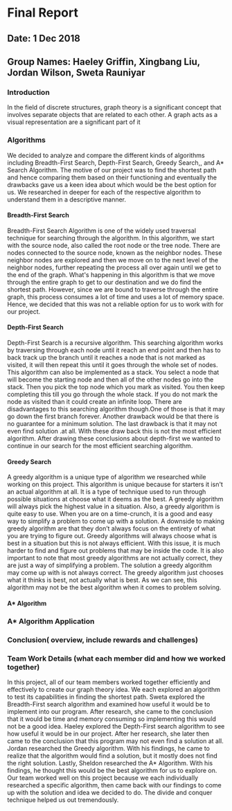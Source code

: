 # Final Report

## Date: 1 Dec 2018
## Group Names: Haeley Griffin, Xingbang Liu, Jordan Wilson, Sweta Rauniyar

### Introduction
In the field of discrete structures, graph theory is a significant concept that involves separate objects that are related to each other. A graph acts as a visual representation  are a significant part of it


### Algorithms
We decided to analyze and compare the different kinds of algorithms including Breadth-First Search, Depth-First Search, Greedy Search,, and A* Search Algorithm. The motive of our project was to find the shortest path and hence comparing them based on their functioning and eventually the drawbacks gave us a keen idea about which would be the best option for us. We researched in deeper for each of the respective algorithm to understand them in a descriptive manner.

#### Breadth-First Search
Breadth-First Search Algorithm is one of the widely used traversal technique for searching through the algorithm. In this algorithm, we start with the source node, also called the root node or the tree node. There are nodes connected to the source node, known as the neighbor nodes. These neighbor nodes are explored and then we move on to the next level of the neighbor nodes, further repeating the process all over again until we get to the end of the graph. What's happening in this algorithm is that we move through the entire graph to get to our destination and we do find the shortest path. However, since we are bound to traverse through the entire graph, this process consumes a lot of time and uses a lot of memory space. Hence, we decided that this was not a reliable option for us to work with for our project.

#### Depth-First Search
Depth-First Search is a recursive algorithm. This searching algorithm works by traversing through each node until it reach an end point and then has to back track up the branch until it reaches a node that is not marked as visited, it will then repeat this until it goes through the whole set of nodes. This algorithm can also be implemented as a stack. You select a node that will become the starting node and then all of the other nodes go into the stack. Then you pick the top node which you mark as visited. You then keep completing this till you go through the whole stack. If you do not mark the node as visited than it could create an infinite loop. There are disadvantages to this searching algorithm though.One of those is that it may go down the first branch forever. Another drawback would be that there is no guarantee for a minimum solution. The last drawback is that it may not even find solution .at all. With these draw back this is not the most efficient algorithm.  After drawing these conclusions about depth-first we wanted to continue in our search for the most efficient searching algorithm.

#### Greedy Search

A greedy algorithm is a unique type of algorithm we researched while working on this project. This algorithm is unique because for starters it isn't an actual algorithm at all. It is a type of technique used to run through possible situations at choose what it deems as the best. A greedy algorithm will always pick the highest value in a situation. Also, a greedy algorithm is quite easy to use. When you are on a time-crunch, it is a good and easy way to simplify a problem to come up with a solution. A downside to making greedy algorithm are that they don’t always focus on the entirety of what you are trying to figure out. Greedy algorithms will always choose what is best in a situation but this is not always efficient. With this issue, it is much harder to find and figure out problems that may be inside the code. It is also important to note that most greedy algorithms are not actually correct, they are just a way of simplifying a problem. The solution a greedy algorithm may come up with is not always correct. The greedy algorithm just chooses what it thinks is best, not actually what is best. As we can see, this algorithm may not be the best algorithm when it comes to problem solving.

#### A* Algorithm

### A* Algorithm Application

### Conclusion( overview, include rewards and challenges)

### Team Work Details (what each member did and how we worked together)

In this project, all of our team members worked together efficiently and effectively to create our graph theory idea. We each explored an algorithm to test its capabilities in finding the shortest path. Sweta explored the Breadth-First search algorithm and examined how useful it would be to implement into our program. After research, she came to the conclusion that it would be time and memory consuming so implementing this would not be a good idea. Haeley explored the Depth-First search algorithm to see how useful it would be in our project. After her research, she later then came to the conclusion that this program may not even find a solution at all. Jordan researched the Greedy algorithm. With his findings, he came to realize that the algorithm would find a solution, but it mostly does not find the right solution. Lastly, Sheldon researched the A* Algorithm. With his findings, he thought this would be the best algorithm for us to explore on. Our team worked well on this project because we each individually researched a specific algorithm, then came back with our findings to come up with the solution and idea we decided to do. The divide and conquer technique helped us out tremendously. 
